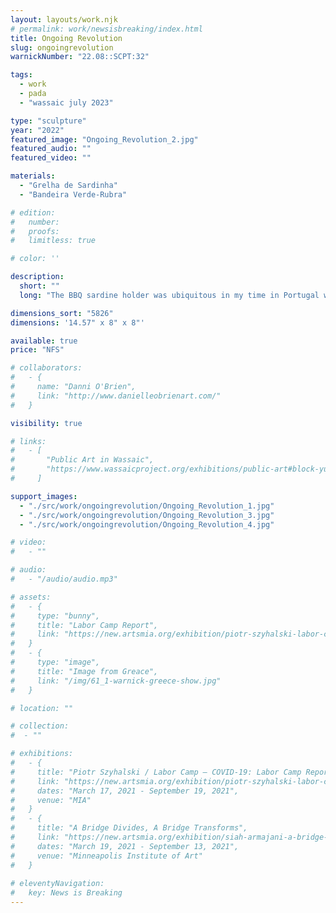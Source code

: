 ```yaml
---
layout: layouts/work.njk
# permalink: work/newsisbreaking/index.html
title: Ongoing Revolution
slug: ongoingrevolution
warnickNumber: "22.08::SCPT:32"

tags:
  - work
  - pada
  - "wassaic july 2023"

type: "sculpture"
year: "2022"
featured_image: "Ongoing_Revolution_2.jpg"
featured_audio: ""
featured_video: ""

materials: 
  - "Grelha de Sardinha"
  - "Bandeira Verde-Rubra"

# edition: 
#   number: 
#   proofs: 
#   limitless: true

# color: ''

description:
  short: ""
  long: "The BBQ sardine holder was ubiquitous in my time in Portugal with the Feast of St. Anthony (Festival of Sardines) taking place in the greater Lisbon metro area while I was in residence. In this work a modernist monochrome is created by strategically folding a Portuguese flag which was imported from China."

dimensions_sort: "5826"
dimensions: '14.57" x 8" x 8"'

available: true
price: "NFS"

# collaborators:
#   - {
#     name: "Danni O'Brien",
#     link: "http://www.danielleobrienart.com/"
#   }

visibility: true

# links:
#   - [
#       "Public Art in Wassaic",
#       "https://www.wassaicproject.org/exhibitions/public-art#block-yui_3_17_2_1_1635259463800_75918",
#     ]

support_images: 
  - "./src/work/ongoingrevolution/Ongoing_Revolution_1.jpg"
  - "./src/work/ongoingrevolution/Ongoing_Revolution_3.jpg"
  - "./src/work/ongoingrevolution/Ongoing_Revolution_4.jpg"

# video:
#   - ""

# audio:
#   - "/audio/audio.mp3"

# assets: 
#   - {
#     type: "bunny",
#     title: "Labor Camp Report",
#     link: "https://new.artsmia.org/exhibition/piotr-szyhalski-labor-camp-covid-19-labor-camp-report"
#   }
#   - {
#     type: "image",
#     title: "Image from Greace",
#     link: "/img/61_1-warnick-greece-show.jpg"
#   }

# location: ""

# collection:
#  - ""

# exhibitions:
#   - {
#     title: "Piotr Szyhalski / Labor Camp – COVID-19: Labor Camp Report",
#     link: "https://new.artsmia.org/exhibition/piotr-szyhalski-labor-camp-covid-19-labor-camp-report",
#     dates: "March 17, 2021 - September 19, 2021",
#     venue: "MIA"
#   }
#   - {
#     title: "A Bridge Divides, A Bridge Transforms",
#     link: "https://new.artsmia.org/exhibition/siah-armajani-a-bridge-divides-a-bridge-transforms",
#     dates: "March 19, 2021 - September 13, 2021",
#     venue: "Minneapolis Institute of Art"
#   }
  
# eleventyNavigation:
#   key: News is Breaking
---
```

